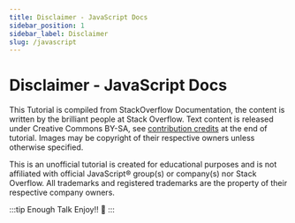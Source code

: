 ```yaml
---
title: Disclaimer - JavaScript Docs
sidebar_position: 1
sidebar_label: Disclaimer
slug: /javascript
---
```


# Disclaimer - JavaScript Docs

This Tutorial is compiled from StackOverflow Documentation, the content is written by the brilliant people at Stack Overflow. Text content is released under Creative Commons BY-SA, see [contribution credits](./contributors) at the end of tutorial. Images may be copyright of their respective owners unless otherwise specified.

This is an unofficial tutorial is created for educational purposes and is not affiliated with official JavaScript® group(s) or company(s) nor Stack Overflow. All trademarks and registered trademarks are the property of their respective company owners.

:::tip Enough Talk
Enjoy!! 🥳
:::
